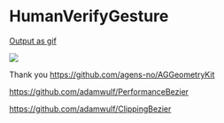 # HumanVerifyGesture



[Output as gif](https://goo.gl/JCPijr)

![](http://i.imgur.com/Lw1B0vG.gif)


Thank you
https://github.com/agens-no/AGGeometryKit

https://github.com/adamwulf/PerformanceBezier

https://github.com/adamwulf/ClippingBezier
